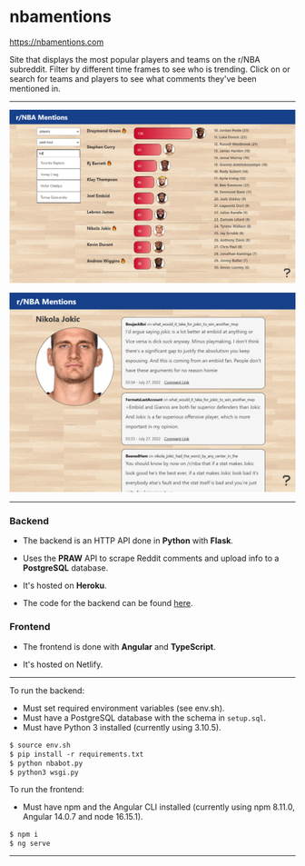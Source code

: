 # nbamentions

https://nbamentions.com

Site that displays the most popular players and teams on the r/NBA subreddit. Filter by different time frames to see who is trending. Click on or search for teams and players to see what comments they've been mentioned in.

---

![screenshot](screenshot.png)

![screenshot2](screenshot2.png)

---

### Backend

* The backend is an HTTP API done in **Python** with **Flask**.

* Uses the **PRAW** API to scrape Reddit comments and upload info to a **PostgreSQL** database.

* It's hosted on **Heroku**.

* The code for the backend can be found [here](https://github.com/rileythomp/redditbots).

### Frontend

* The frontend is done with **Angular** and **TypeScript**.

* It's hosted on Netlify.

---

To run the backend:
* Must set required environment variables (see env.sh).
* Must have a PostgreSQL database with the schema in `setup.sql`.
* Must have Python 3 installed (currently using 3.10.5).
```
$ source env.sh
$ pip install -r requirements.txt
$ python nbabot.py
$ python3 wsgi.py
```

To run the frontend:
* Must have npm and the Angular CLI installed (currently using npm 8.11.0, Angular 14.0.7 and node 16.15.1).
```
$ npm i
$ ng serve
```

---
